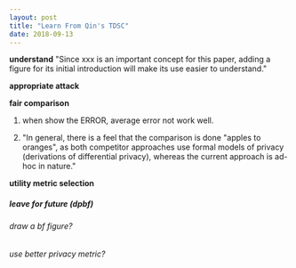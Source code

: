 ```yaml
---
layout: post
title: "Learn From Qin's TDSC"
date: 2018-09-13
---
```



**understand**
 "Since xxx is an important concept for this paper, adding a figure for its initial introduction will make its use easier to understand."


**appropriate attack**


**fair comparison**
1. when show the ERROR, average error not work well.

2. "In general, there is a feel that the comparison is done "apples to oranges", as both competitor approaches use formal models of privacy (derivations of differential privacy), whereas the current approach is ad-hoc in nature."

**utility metric selection**




##### leave for future (dpbf)
###### draw a bf figure?

###### use better privacy metric?
